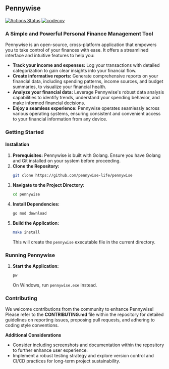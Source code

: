 ## Pennywise
[![Actions Status](https://github.com/pennywise-life/pennywise/workflows/build/badge.svg)](https://github.com/pennywise-life/pennywise/actions)
[![codecov](https://codecov.io/gh/pennywise-life/pennywise/branch/master/graph/badge.svg)](https://codecov.io/gh/pennywise-life/pennywise)
### A Simple and Powerful Personal Finance Management Tool

Pennywise is an open-source, cross-platform application that empowers you to take control of your finances with ease. It offers a streamlined interface and intuitive features to help you:

* **Track your income and expenses:** Log your transactions with detailed categorization to gain clear insights into your financial flow.
* **Create informative reports:** Generate comprehensive reports on your financial data, including spending patterns, income sources, and budget summaries, to visualize your financial health.
* **Analyze your financial data:** Leverage Pennywise's robust data analysis capabilities to identify trends, understand your spending behavior, and make informed financial decisions.
* **Enjoy a seamless experience:** Pennywise operates seamlessly across various operating systems, ensuring consistent and convenient access to your financial information from any device.

### Getting Started

#### Installation

1. **Prerequisites:** Pennywise is built with Golang. Ensure you have Golang and Git installed on your system before proceeding.
2. **Clone the Repository:**
   ```bash
   git clone https://github.com/pennywise-life/pennywise
   ```
3. **Navigate to the Project Directory:**
   ```bash
   cd pennywise
   ```
4. **Install Dependencies:**
   ```bash
   go mod download
   ```
5. **Build the Application:**
   ```bash
   make install
   ```
   This will create the `pennywise` executable file in the current directory.

### Running Pennywise

1. **Start the Application:**
   ```bash
   pw
   ```
   On Windows, run `pennywise.exe` instead.

### Contributing

We welcome contributions from the community to enhance Pennywise! Please refer to the **CONTRIBUTING.md** file within the repository for detailed guidelines on reporting issues, proposing pull requests, and adhering to coding style conventions.

**Additional Considerations**

* Consider including screenshots and documentation within the repository to further enhance user experience.
* Implement a robust testing strategy and explore version control and CI/CD practices for long-term project sustainability.
